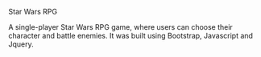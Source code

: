 Star Wars RPG

A single-player Star Wars RPG game, where users can choose their character and battle enemies. It was built using Bootstrap, Javascript and Jquery.
